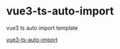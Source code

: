 # vue3-ts-auto-import
 vue3 ts auto import template



































































[vue3-ts-auto-import][1]




[1]:#vue3-ts-auto-import
